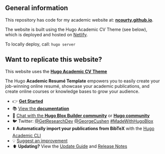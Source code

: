## General information

This repository has code for my academic website at: [**ncourty.github.io**](ncourty.github.io).

The website is built using the Hugo Academic CV Theme (see below), which is deployed and hosted on [Netlify](https://www.netlify.com/).

To locally deploy, call: `hugo server`


## Want to replicate this website?

This website uses the [**Hugo Academic CV Theme**](https://github.com/HugoBlox/theme-academic-cv)


The Hugo **Academic Resumé Template** empowers you to easily create your job-winning online resumé, showcase your academic publications, and create online courses or knowledge bases to grow your audience.

- 👉 [**Get Started**](https://hugoblox.com/templates/)
- 📚 [View the **documentation**](https://docs.hugoblox.com/)
- 💬 [Chat with the **Hugo Blox Builder community**](https://discord.gg/z8wNYzb) or [**Hugo community**](https://discourse.gohugo.io)
- 🐦 Twitter: [@GetResearchDev](https://twitter.com/GetResearchDev) [@GeorgeCushen](https://twitter.com/GeorgeCushen) [#MadeWithHugoBlox](https://twitter.com/search?q=%23MadeWithHugoBlox&src=typed_query)
- ⬇️ **Automatically import your publications from BibTeX** with the [Hugo Academic CLI](https://github.com/GetRD/academic-file-converter)
- 💡 [Suggest an improvement](https://github.com/HugoBlox/hugo-blox-builder/issues)
- ⬆️ **Updating?** View the [Update Guide](https://docs.hugoblox.com/reference/update/) and [Release Notes](https://github.com/HugoBlox/hugo-blox-builder/releases)
